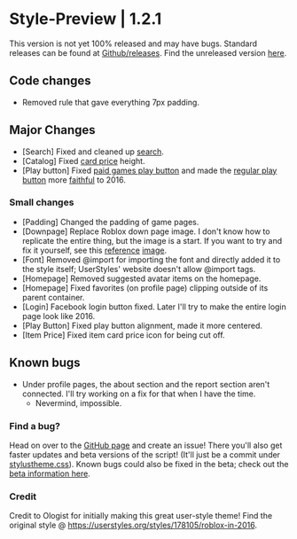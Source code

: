 # Style-Preview | 1.2.1
This version is not yet 100% released and may have bugs.
Standard releases can be found at [Github/releases](https://github.com/anthony1x6000/ROBLOX2016stylus/releases).
Find the unreleased version [here](https://github.com/anthony1x6000/ROBLOX2016stylus/blob/main/stylustheme.css).
## Code changes
- Removed rule that gave everything 7px padding. 
## Major Changes
- [Search] Fixed and cleaned up [search](https://pixelfed.social/p/Anthony16000/366047194306153633).
- [Catalog] Fixed [card price](https://pixelfed.social/p/Anthony16000/378201306465421246) height.
- [Play button] Fixed [paid games play button](https://pixelfed-prod.nyc3.cdn.digitaloceanspaces.com/public/m/_v2/366043747065310340/7198ec0c0-99bc91/0LcvUKlFLcOE/CX9ThndZAwldLagDUkMlxKR8yLD2PRXOfhEyV6NP.png) and made the [regular play button](https://pixelfed-prod.nyc3.cdn.digitaloceanspaces.com/public/m/_v2/366043747065310340/7198ec0c0-99bc91/Qd90bwQEisAB/6xsfxlpQDrAIG9OlCCS4K8b6vBMwBi2UuR8Zn0Mz.png) more [faithful](https://pixelfed.social/p/Anthony16000/379036711761901441) to 2016. 
### Small changes
- [Padding] Changed the padding of game pages. 
- [Downpage] Replace Roblox down page image. I don't know how to replicate the entire thing, but the image is a start. If you want to try and fix it yourself, see this [reference](https://static.wikia.nocookie.net/roblox/images/5/5a/Apr7-2015_maintenance.PNG/revision/latest?cb=20200319185127) [ima](ipfs://bafybeidt47vbu53oazqit7xs7mdmyvo7kyymweh5ldogdm25nljzraua6e/?filename=downpage2016.png)[ge](https://ipfs.io/ipfs/QmW96hcndqibSzRiCrs6Y1vkSqFzWVNLAxW9Fzv9stLLZW?filename=downpage2016.png).
- [Font] Removed @import for importing the font and directly added it to the style itself; UserStyles' website doesn't allow @import tags. 
- [Homepage] Removed suggested avatar items on the homepage. 
- [Homepage] Fixed favorites (on profile page) clipping outside of its parent container. 
- [Login] Facebook login button fixed. Later I'll try to make the entire login page look like 2016.
- [Play Button] Fixed play button alignment, made it more centered.
- [Item Price] Fixed item card price icon for being cut off.
## Known bugs
- Under profile pages, the about section and the report section aren't connected. I'll try working on a fix for that when I have the time. 
  - Nevermind, impossible. 

### Find a bug?
Head on over to the [GitHub page](https://github.com/anthony1x6000/ROBLOX2016stylus) and create an issue!
There you'll also get faster updates and beta versions of the script! (It'll just be a commit under [stylustheme.css](https://github.com/anthony1x6000/ROBLOX2016stylus/blob/main/stylustheme.css)). Known bugs could also be fixed in the beta; check out the [beta information here](https://github.com/anthony1x6000/ROBLOX2016stylus/blob/main/unreleasedChanges.md#beta--116).
### Credit
Credit to Ologist for initially making this great user-style theme!
Find the original style @ https://userstyles.org/styles/178105/roblox-in-2016.
